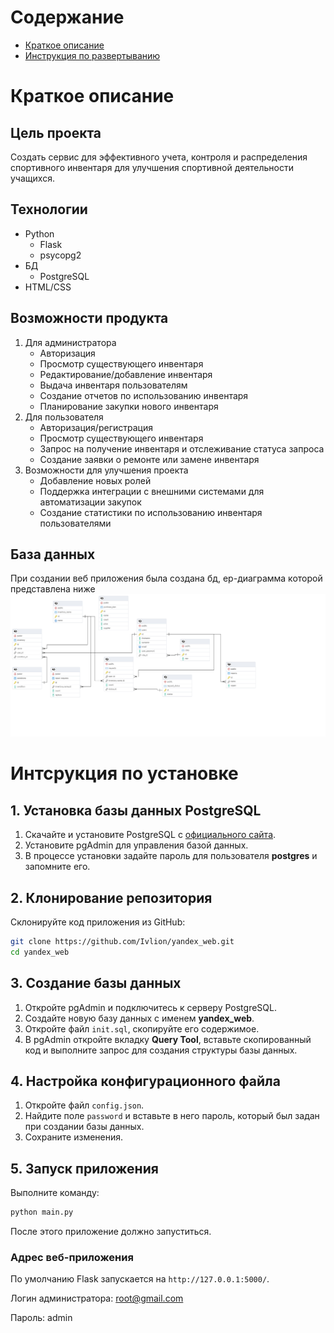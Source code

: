# Содержание 
- [Краткое описание](#краткое-описание)
- [Инструкция по развертыванию](#интсрукция-по-установке)

# Краткое описание
## Цель проекта
Создать сервис для эффективного учета, контроля и распределения спортивного 
инвентаря для улучшения спортивной деятельности учащихся.
## Технологии
- Python
  - Flask
  - psycopg2
- БД
  - PostgreSQL
- HTML/CSS
## Возможности продукта 
1. Для администратора
   - Авторизация
   - Просмотр существующего инвентаря
   - Редактирование/добавление инвентаря
   - Выдача инвентаря пользователям 
   - Создание отчетов по использованию инвентаря
   - Планирование закупки нового инвентаря
2. Для пользователя
   - Авторизация/регистрация
   - Просмотр существующего инвентаря
   - Запрос на получение инвентаря и отслеживание статуса запроса
   - Создание заявки о ремонте или замене инвентаря
3. Возможности для улучшения проекта
    - Добавление новых ролей
    - Поддержка интеграции с внешними системами для автоматизации закупок
    - Создание статистики по использованию инвентаря пользователями

## База данных
При создании веб приложения  была создана бд, ер-диаграмма  которой представлена ниже
![Ер-диаграмма](./for_readme/img.png)
# Интсрукция по установке


## 1. Установка базы данных PostgreSQL

1. Скачайте и установите PostgreSQL с [официального сайта](https://www.postgresql.org/download/).
2. Установите pgAdmin для управления базой данных.
3. В процессе установки задайте пароль для пользователя **postgres** и запомните его.

## 2. Клонирование репозитория

Склонируйте код приложения из GitHub:

```sh
git clone https://github.com/Ivlion/yandex_web.git
cd yandex_web
```

## 3. Создание базы данных

1. Откройте pgAdmin и подключитесь к серверу PostgreSQL.
2. Создайте новую базу данных с именем **yandex_web**.
3. Откройте файл `init.sql`, скопируйте его содержимое.
4. В pgAdmin откройте вкладку **Query Tool**, вставьте скопированный код и выполните запрос для создания структуры базы данных.

## 4. Настройка конфигурационного файла

1. Откройте файл `config.json`.
2. Найдите поле `password` и вставьте в него пароль, который был задан при создании базы данных.
3. Сохраните изменения.

## 5. Запуск приложения

Выполните команду:

```sh
python main.py
```

После этого приложение должно запуститься.

### Адрес веб-приложения
По умолчанию Flask запускается на `http://127.0.0.1:5000/`.

Логин администратора: root@gmail.com

Пароль: admin
